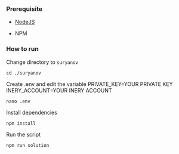 ### Prerequisite

- [NodeJS](https://nodejs.org/en/)

- NPM



### How to run

Change directory to ```suryanov```

```shell
cd ./suryanov
```

Create .env and edit the variable
PRIVATE_KEY=YOUR PRIVATE KEY
INERY_ACCOUNT=YOUR INERY ACCOUNT

```shell
nano .env
```

Install dependencies

```shell
npm install
```

Run the script

```
npm run solution
```
